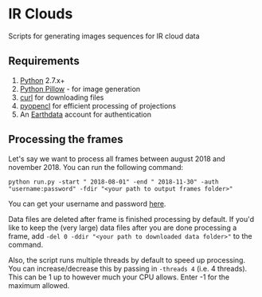 # IR Clouds

Scripts for generating images sequences for IR cloud data

## Requirements

1. [Python](https://www.python.org/) 2.7.x+
1. [Python Pillow](https://pillow.readthedocs.io/en/5.3.x/) - for image generation
1. [curl](https://curl.haxx.se/) for downloading files
1. [pyopencl](https://documen.tician.de/pyopencl/index.html) for efficient processing of projections
1. An [Earthdata](https://earthdata.nasa.gov/) account for authentication

## Processing the frames

Let's say we want to process all frames between august 2018 and november 2018. You can run the following command:

```
python run.py -start " 2018-08-01" -end " 2018-11-30" -auth "username:password" -fdir "<your path to output frames folder>"
```

You can get your username and password [here](https://ghrcdrive.nsstc.nasa.gov/drive/).

Data files are deleted after frame is finished processing by default. If you'd like to keep the (very large) data files after you are done processing a frame, add `-del 0 -ddir "<your path to downloaded data folder>"` to the command.

Also, the script runs multiple threads by default to speed up processing. You can increase/decrease this by passing in `-threads 4` (i.e. 4 threads).  This can be 1 up to however much your CPU allows. Enter -1 for the maximum allowed.
